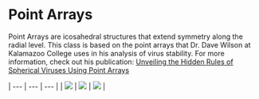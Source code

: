 # Point Arrays

Point Arrays are icosahedral structures that extend symmetry along the radial level. This class is based on the point arrays that Dr. Dave Wilson at Kalamazoo College uses in his analysis of virus stability. For more information, check out his publication: [Unveiling the Hidden Rules of Spherical Viruses Using Point Arrays](https://www.mdpi.com/1999-4915/12/4/467)

| --- | --- | --- |
| ![](../media/2phi_IDD3.png) | ![](../media/2phi_IDD5.png) | ![](../media/phi_phip_DOD5.png) |
